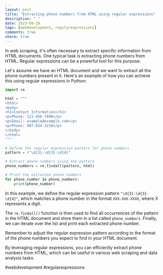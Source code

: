 ```yaml
---
layout: post
title: "Extracting phone numbers from HTML using regular expressions"
description: " "
date: 2023-09-28
tags: [webdevelopment, regularexpressions]
comments: true
share: true
---
```


In web scraping, it's often necessary to extract specific information from HTML documents. One typical task is extracting phone numbers from HTML. Regular expressions can be a powerful tool for this purpose.

Let's assume we have an HTML document and we want to extract all the phone numbers present in it. Here's an example of how you can achieve this using regular expressions in Python:

```python
import re

html = """
<html>
<body>
<h1>Contact Information</h1>
<p>Phone: 123-456-7890</p>
<p>Email: example@example.com</p>
<p>Phone: 987-654-3210</p>
</body>
</html>
"""

# Define the regular expression pattern for phone numbers
pattern = r"\d{3}-\d{3}-\d{4}"

# Extract phone numbers using the pattern
phone_numbers = re.findall(pattern, html)

# Print the extracted phone numbers
for phone_number in phone_numbers:
    print(phone_number)
```

In this example, we define the regular expression pattern `"\d{3}-\d{3}-\d{4}"`, which matches a phone number in the format `XXX-XXX-XXXX`, where X represents a digit.

The `re.findall()` function is then used to find all occurrences of the pattern in the HTML document and store them in a list called `phone_numbers`. Finally, we can iterate over the list and print each extracted phone number.

Remember to adjust the regular expression pattern according to the format of the phone numbers you expect to find in your HTML document.

By leveraging regular expressions, you can efficiently extract phone numbers from HTML, which can be useful in various web scraping and data analysis tasks.

#webdevelopment #regularexpressions